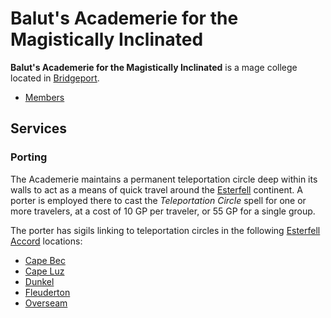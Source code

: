 # Balut's Academerie for the Magistically Inclinated

**Balut's Academerie for the Magistically Inclinated** is a mage college located in [Bridgeport](../../societies/esterfell-accord/bridgeport/).

- [Members](members/)

## Services

### Porting

The Academerie maintains a permanent teleportation circle deep within its walls to act as a means of quick travel around the [Esterfell](../../../ch-4-esterfell-gazetteer/esterfell/) continent. A porter is employed there to cast the _Teleportation Circle_ spell for one or more travelers, at a cost of 10 GP per traveler, or 55 GP for a single group.

The porter has sigils linking to teleportation circles in the following [Esterfell Accord](../../societies/esterfell-accord/) locations:

- [Cape Bec](../../societies/esterfell-accord/cape-bec/)
- [Cape Luz](../../societies/esterfell-accord/cape-luz.md)
- [Dunkel](../../societies/esterfell-accord/dunkel.md)
- [Fleuderton](../../societies/esterfell-accord/fleuderton/)
- [Overseam](../../societies/esterfell-accord/overseam.md)
